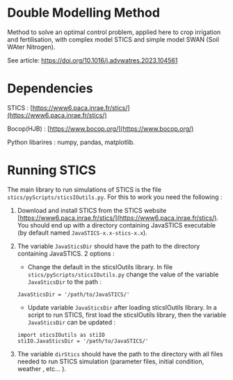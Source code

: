 # Double Modelling Method 
Method to solve an optimal control problem, applied here to crop irrigation and fertilisation, with complex model STICS and simple model SWAN (Soil WAter Nitrogen).

See article: https://doi.org/10.1016/j.advwatres.2023.104561

# Dependencies
STICS : [https://www6.paca.inrae.fr/stics/](https://www6.paca.inrae.fr/stics/)

Bocop(HJB) :  [https://www.bocop.org/](https://www.bocop.org/)

Python libarires : numpy, pandas, matplotlib.


# Running STICS
The main library to run simulations of STICS is the file ```stics/pyScripts/sticsIOutils.py```. 
For this to work you need the following :

1. Download and install STICS from the STICS website [https://www6.paca.inrae.fr/stics/](https://www6.paca.inrae.fr/stics/). You should end up with a directory containing JavaSTICS executable (by default named ```JavaSTICS-x.x-stics-x.x```).  

2. The variable ```JavaSticsDir``` should have the path to the directory containing JavaSTICS. 2 options :

   - Change the default in the sticsIOutils library. In file ```stics/pyScripts/sticsIOutils.py``` change the value of the variable ```JavaSticsDir``` to the path :
   ```
   JavaSticsDir = '/path/to/JavaSTICS/'
   ```

   - Update variable ```JavaSticsDir``` after loading sticsIOutils library. In a script to run STICS, first load the sticsIOutils library, then the variable ```JavaSticsDir``` can be updated :  
   ```
   import sticsIOutils as stiIO
   stiIO.JavaSticsDir = '/path/to/JavaSTICS/'
   ```

3. The variable ```dirStics``` should have the path to the directory with all files needed to run STICS simulation (parameter files, initial condition, weather , etc... ).
